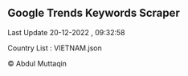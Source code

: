 

## Google Trends Keywords Scraper 
 
Last Update 20-12-2022 , 09:32:58

Country List :
VIETNAM.json



© Abdul Muttaqin 
